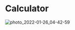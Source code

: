 # Calculator
![photo_2022-01-26_04-42-59](https://user-images.githubusercontent.com/62104475/151072225-7a3fde66-f8e4-4dfa-a412-6745ac72ca80.jpg)
